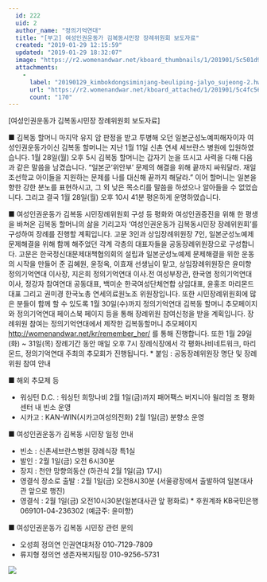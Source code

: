```yaml
---
  id: 222
  uid: 2
  author_name: "정의기억연대"
  title: "[부고] 여성인권운동가 김복동시민장 장례위원회 보도자료"
  created: "2019-01-29 12:15:59"
  updated: "2019-01-29 18:32:07"
  image: "https://r2.womenandwar.net/kboard_thumbnails/1/201901/5c501d975e54a1091304.png"
  attachments: 
    - 
      label: "20190129_kimbokdongsiminjang-beuliping-jalyo_sujeong-2.hwp"
      url: "https://r2.womenandwar.net/kboard_attached/1/201901/5c4fc56f69bad4000417.hwp"
      count: "170"
---
```

\[여성인권운동가 김복동시민장 장례위원회 보도자료\] 

■ 김복동 할머니 마지막 유지 
암 판정을 받고 투병해 오던 일본군성노예피해자이자 여성인권운동가이신 김복동 할머니는 지난 1월 11일 신촌 연세 세브란스 병원에 입원하였습니다. 
1월 28일(월) 오후 5시 김복동 할머니는 갑자기 눈을 뜨시고 사력을 다해 다음과 같은 말씀을 남겼습니다. 
“일본군‘위안부’ 문제의 해결을 위해 끝까지 싸워달라. 재일조선학교 아이들을 지원하는 문제를 나를 대신해 끝까지 해달라.”
이어 할머니는 일본을 향한 강한 분노를 표현하시고, 그 외 낮은 목소리를 말씀을 하셨으나 알아들을 수 없었습니다. 그리고 결국 1월 28일(월) 오후 10시 41분 평온하게 운명하였습니다. 

■ 여성인권운동가 김복동 시민장례위원회 구성 등 
평화와 여성인권증진을 위해 한 평생을 바쳐온 김복동 할머니의 삶을 기리고자 ‘여성인권운동가 김복동시민장 장례위원회’를 구성하여 장례를 진행할 계획입니다. 
고문 3인과 상임장례위원장 7인, 일본군성노예제 문제해결을 위해 함께 해주었던 각계 각층의 대표자들을 공동장례위원장으로 구성합니다. 고문은 한국정신대문제대책협의회의 설립과 일본군성노예제 문제해결을 위한 운동의 시작을 만들어 준 김혜원, 윤정옥, 이효재 선생님이 맡고, 상임장례위원장은 윤미향 정의기억연대 이사장, 지은희 정의기억연대 이사.전 여성부장관, 한국염 정의기억연대 이사, 정강자 참여연대 공동대표, 백미순 한국여성단체연합 상임대표, 윤홍조 마리몬드 대표 그리고 권미경 한국노총 연세의료원노조 위원장입니다. 
또한 시민장례위원회에 많은 분들이 함께 할 수 있도록 1월 30일(수)까지 정의기억연대 김복동 할머니 추모페이지와 정의기억연대 페이스북 페이지 등을 통해 장례위원 참여신청을 받을 계획입니다. 
장례위원 참여는 정의기억연대에서 제작한 김복동할머니 추모페이지 http://womenandwar.net/kr/remember_her/ 를 통해 진행합니다. 
또한 1월 29일(화) ~ 31일(목) 장례기간 동안 매일 오후 7시 장례식장에서 각 평화나비네트워크, 마리몬드, 정의기억연대 주최의 추모회가 진행됩니다.
\* 붙임 : 공동장례위원장 명단 및 장례위원 참여 안내 

■ 해외 추모제 등 
- 워싱턴 D.C. : 워싱턴 희망나비 2월 1일(금)까지 패어팩스 버지니아 윌리엄 조 평화센터 내 빈소 운영 
- 시카고 : KAN-WIN(시카고여성의전화) 2월 1일(금) 분향소 운영 

■ 여성인권운동가 김복동 시민장 일정 안내 
- 빈소 : 신촌세브란스병원 장례식장 특1실
- 발인 : 2월 1일(금) 오전 6시30분 
- 장지 : 천안 망향의동산 (하관식 2월 1일(금) 17시)
- 영결식 장소로 출발 : 2월 1일(금) 오전8시30분 (서울광장에서 출발하여 일본대사관 앞으로 행진)
- 영결식 : 2월 1일(금) 오전10시30분(일본대사관 앞 평화로)
 \* 후원계좌 KB국민은행 069101-04-236302 (예금주: 윤미향)

■ 여성인권운동가 김복동 시민장 관련 문의 
- 오성희 정의연 인권연대처장 010-7129-7809
- 류지형 정의연 생존자복지팀장 010-9256-5731

 ![](https://r2.womenandwar.net/kboard_attached/1/201901/5c501d8f309556463009.png)